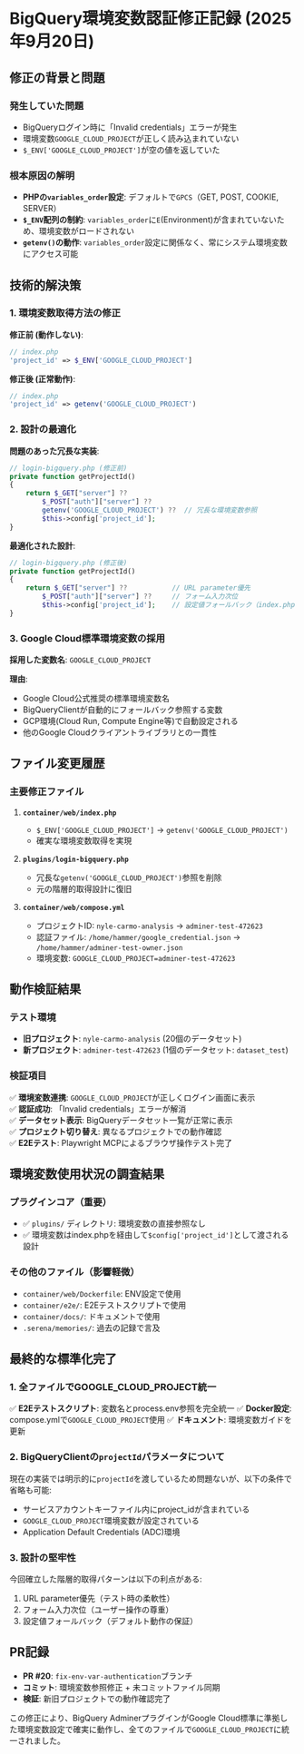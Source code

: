 # BigQuery環境変数認証修正記録 (2025年9月20日)

## 修正の背景と問題

### 発生していた問題
- BigQueryログイン時に「Invalid credentials」エラーが発生
- 環境変数`GOOGLE_CLOUD_PROJECT`が正しく読み込まれていない
- `$_ENV['GOOGLE_CLOUD_PROJECT']`が空の値を返していた

### 根本原因の解明
- **PHPの`variables_order`設定**: デフォルトで`GPCS`（GET, POST, COOKIE, SERVER）
- **`$_ENV`配列の制約**: `variables_order`に`E`(Environment)が含まれていないため、環境変数がロードされない
- **`getenv()`の動作**: `variables_order`設定に関係なく、常にシステム環境変数にアクセス可能

## 技術的解決策

### 1. 環境変数取得方法の修正

**修正前 (動作しない)**:
```php
// index.php
'project_id' => $_ENV['GOOGLE_CLOUD_PROJECT']
```

**修正後 (正常動作)**:
```php
// index.php  
'project_id' => getenv('GOOGLE_CLOUD_PROJECT')
```

### 2. 設計の最適化

**問題のあった冗長な実装**:
```php
// login-bigquery.php (修正前)
private function getProjectId()
{
    return $_GET["server"] ??
        $_POST["auth"]["server"] ??
        getenv('GOOGLE_CLOUD_PROJECT') ??  // 冗長な環境変数参照
        $this->config['project_id'];
}
```

**最適化された設計**:
```php
// login-bigquery.php (修正後)
private function getProjectId()
{
    return $_GET["server"] ??           // URL parameter優先
        $_POST["auth"]["server"] ??     // フォーム入力次位
        $this->config['project_id'];    // 設定値フォールバック（index.phpから渡される）
}
```

### 3. Google Cloud標準環境変数の採用

**採用した変数名**: `GOOGLE_CLOUD_PROJECT`

**理由**:
- Google Cloud公式推奨の標準環境変数名
- BigQueryClientが自動的にフォールバック参照する変数
- GCP環境(Cloud Run, Compute Engine等)で自動設定される
- 他のGoogle Cloudクライアントライブラリとの一貫性

## ファイル変更履歴

### 主要修正ファイル
1. **`container/web/index.php`**
   - `$_ENV['GOOGLE_CLOUD_PROJECT']` → `getenv('GOOGLE_CLOUD_PROJECT')`
   - 確実な環境変数取得を実現

2. **`plugins/login-bigquery.php`**
   - 冗長な`getenv('GOOGLE_CLOUD_PROJECT')`参照を削除
   - 元の階層的取得設計に復旧

3. **`container/web/compose.yml`**
   - プロジェクトID: `nyle-carmo-analysis` → `adminer-test-472623`
   - 認証ファイル: `/home/hammer/google_credential.json` → `/home/hammer/adminer-test-owner.json`
   - 環境変数: `GOOGLE_CLOUD_PROJECT=adminer-test-472623`

## 動作検証結果

### テスト環境
- **旧プロジェクト**: `nyle-carmo-analysis` (20個のデータセット)
- **新プロジェクト**: `adminer-test-472623` (1個のデータセット: `dataset_test`)

### 検証項目
✅ **環境変数連携**: `GOOGLE_CLOUD_PROJECT`が正しくログイン画面に表示  
✅ **認証成功**: 「Invalid credentials」エラーが解消  
✅ **データセット表示**: BigQueryデータセット一覧が正常に表示  
✅ **プロジェクト切り替え**: 異なるプロジェクトでの動作確認  
✅ **E2Eテスト**: Playwright MCPによるブラウザ操作テスト完了  

## 環境変数使用状況の調査結果

### プラグインコア（重要）
- ✅ `plugins/` ディレクトリ: 環境変数の直接参照なし
- ✅ 環境変数はindex.phpを経由して`$config['project_id']`として渡される設計

### その他のファイル（影響軽微）
- `container/web/Dockerfile`: ENV設定で使用
- `container/e2e/`: E2Eテストスクリプトで使用  
- `container/docs/`: ドキュメントで使用
- `.serena/memories/`: 過去の記録で言及

## 最終的な標準化完了

### 1. 全ファイルでGOOGLE_CLOUD_PROJECT統一
✅ **E2Eテストスクリプト**: 変数名とprocess.env参照を完全統一
✅ **Docker設定**: compose.ymlで`GOOGLE_CLOUD_PROJECT`使用
✅ **ドキュメント**: 環境変数ガイドを更新

### 2. BigQueryClientの`projectId`パラメータについて
現在の実装では明示的に`projectId`を渡しているため問題ないが、以下の条件で省略も可能:
- サービスアカウントキーファイル内にproject_idが含まれている
- `GOOGLE_CLOUD_PROJECT`環境変数が設定されている
- Application Default Credentials (ADC)環境

### 3. 設計の堅牢性
今回確立した階層的取得パターンは以下の利点がある:
1. URL parameter優先（テスト時の柔軟性）
2. フォーム入力次位（ユーザー操作の尊重）
3. 設定値フォールバック（デフォルト動作の保証）

## PR記録
- **PR #20**: `fix-env-var-authentication`ブランチ
- **コミット**: 環境変数参照修正 + 未コミットファイル同期
- **検証**: 新旧プロジェクトでの動作確認完了

この修正により、BigQuery AdminerプラグインがGoogle Cloud標準に準拠した環境変数設定で確実に動作し、全てのファイルで`GOOGLE_CLOUD_PROJECT`に統一されました。